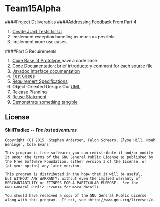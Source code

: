 # Team15Alpha
####Project Deliverables 
####Addressing Feedback From Part 4:
  1. [Create JUnit Tests for UI](https://github.com/evhill/Team15Alpha/blob/master/Skill/app/src/androidTest/java/com/skilltradiez/skilltraderz/EspressoTest.java)
  2. Implement exception handling as much as possible.
  3. Implement more use cases. 

####Part 5 Requirements
   1. [Code Base of Prototype:](https://github.com/CMPUT301F15T15/Team15Alpha)have a code base
   2. [Code Documentation: brief introductory comment for each source file](https://github.com/CMPUT301F15T15/Team15Alpha/wiki/Brief-Comment-For-Each-File)
   3. [Javadoc interface documentation](https://github.com/CMPUT301F15T15/Team15Alpha/tree/master/docs/Javadocs)
   4. [Test Cases](https://github.com/CMPUT301F15T15/Team15Alpha/tree/master/Skill/app/src/androidTest/java/com/skilltradiez/skilltraderz)
   5. [Requirement Specifications](https://github.com/CMPUT301F15T15/Team15Alpha/wiki/Use-Cases)
   6. Object-Oriented Design: Our [UML](https://github.com/CMPUT301F15T15/Team15Alpha/tree/master/docs/UML)
   7. [Release Planning](https://github.com/CMPUT301F15T15/Team15Alpha/wiki/Release-Planning)
   8. [Reuse Statement](https://github.com/CMPUT301F15T15/Team15Alpha/wiki/Reuse-Statement)
   9. [Demonstrate something tangible](https://github.com/CMPUT301F15T15/Team15Alpha/blob/master/p4.mp4) 


## License 
####   __SkillTradiez__ -- _The lost adventures_
   
    Copyright (C) 2015  Stephen Andersen, Falon Scheers, Elyse Hill, Noah Weninger, Cole Evans

    This program is free software: you can redistribute it and/or modify
    it under the terms of the GNU General Public License as published by
    the Free Software Foundation, either version 3 of the License, or
    (at your option) any later version.

    This program is distributed in the hope that it will be useful,
    but WITHOUT ANY WARRANTY; without even the implied warranty of
    MERCHANTABILITY or FITNESS FOR A PARTICULAR PURPOSE.  See the
    GNU General Public License for more details.

    You should have received a copy of the GNU General Public License
    along with this program.  If not, see <http://www.gnu.org/licenses/>.
